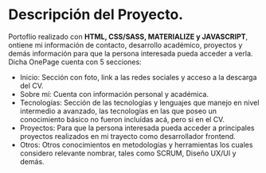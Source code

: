 # Descripción del Proyecto.

Portoflio realizado con **HTML, CSS/SASS, MATERIALIZE y JAVASCRIPT**, ontiene mi información de contacto, desarrollo académico, proyectos y demás información para que la persona interesada pueda acceder a verla. Dicha OnePage cuenta con 5 secciones:

- Inicio: Sección con foto, link a las redes sociales y acceso a la descarga del CV.
- Sobre mí: Cuenta con información personal y académica.
- Tecnologías: Sección de las tecnologías y lenguajes que manejo en nivel intermedio a avanzado, las tecnologías en las que poseo un conocimiento básico no fueron incluídas acá, pero si en el CV.
- Proyectos: Para que la persona interesada pueda acceder a principales proyectos realizados en mi trayecto como desarrollador frontend.
- Otros: Otros conocimientos en metodologías y herramientas los cuales considero relevante nombrar, tales como SCRUM, Diseño UX/UI y demás.

